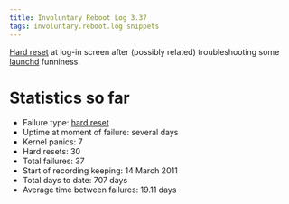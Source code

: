 ```yaml
---
title: Involuntary Reboot Log 3.37
tags: involuntary.reboot.log snippets
---
```


[Hard reset](/wiki/Hard_reset) at log-in screen after (possibly related) troubleshooting some [launchd](/wiki/launchd) funniness.

# Statistics so far

-   Failure type: [hard reset](/wiki/hard_reset)
-   Uptime at moment of failure: several days
-   Kernel panics: 7
-   Hard resets: 30
-   Total failures: 37
-   Start of recording keeping: 14 March 2011
-   Total days to date: 707 days
-   Average time between failures: 19.11 days
